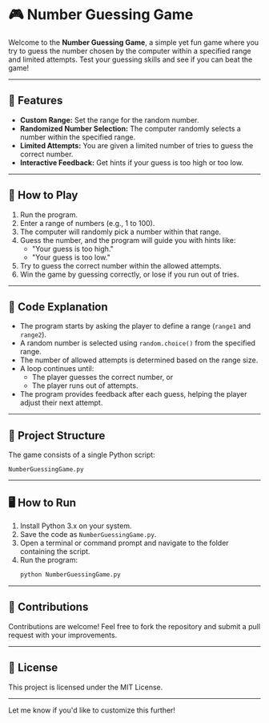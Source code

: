 # 🎮 Number Guessing Game  

Welcome to the **Number Guessing Game**, a simple yet fun game where you try to guess the number chosen by the computer within a specified range and limited attempts. Test your guessing skills and see if you can beat the game!  

---

## 📝 **Features**  
- **Custom Range:** Set the range for the random number.  
- **Randomized Number Selection:** The computer randomly selects a number within the specified range.  
- **Limited Attempts:** You are given a limited number of tries to guess the correct number.  
- **Interactive Feedback:** Get hints if your guess is too high or too low.  

---

## 🚀 **How to Play**  
1. Run the program.  
2. Enter a range of numbers (e.g., 1 to 100).  
3. The computer will randomly pick a number within that range.  
4. Guess the number, and the program will guide you with hints like:  
   - "Your guess is too high."  
   - "Your guess is too low."  
5. Try to guess the correct number within the allowed attempts.  
6. Win the game by guessing correctly, or lose if you run out of tries.  

---

## 🧩 **Code Explanation**  
- The program starts by asking the player to define a range (`range1` and `range2`).  
- A random number is selected using `random.choice()` from the specified range.  
- The number of allowed attempts is determined based on the range size.  
- A loop continues until:  
  - The player guesses the correct number, or  
  - The player runs out of attempts.  
- The program provides feedback after each guess, helping the player adjust their next attempt.  

---

## 📂 **Project Structure**  
The game consists of a single Python script:  

```
NumberGuessingGame.py  
```

---

## 🖥️ **How to Run**  
1. Install Python 3.x on your system.  
2. Save the code as `NumberGuessingGame.py`.  
3. Open a terminal or command prompt and navigate to the folder containing the script.  
4. Run the program:  
   ```bash  
   python NumberGuessingGame.py  
   ```  

---

## 🤝 **Contributions**  
Contributions are welcome! Feel free to fork the repository and submit a pull request with your improvements.  

---

## 📜 **License**  
This project is licensed under the MIT License.  

---

Let me know if you'd like to customize this further!
